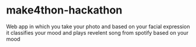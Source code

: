 # make4thon-hackathon
Web app in which you take your photo and based on your facial expression it classifies your mood and plays revelent song from spotify based on your mood
